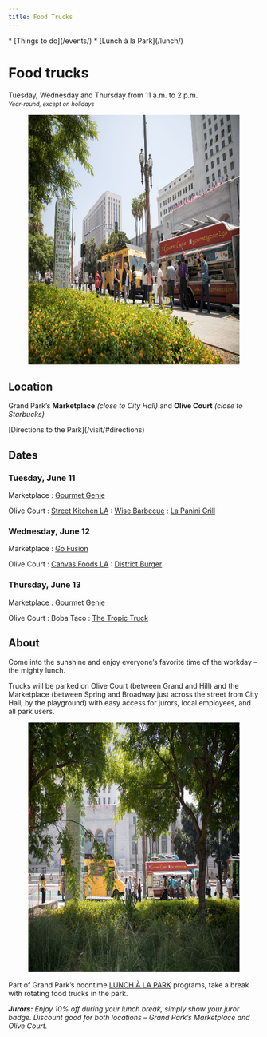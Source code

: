 ```yaml
---
title: Food Trucks
---
```


<nav markdown="1">
* [Things to do](/events/)
* [Lunch à la Park](/lunch/)
</nav>

# Food trucks

Tuesday, Wednesday and Thursday from <time datetime="11:00">11 a.m.</time> to <time datetime="14:00">2 p.m.</time><br />
_<small>Year-round, except on holidays</small>_


<figure>
  <img src="/uploads/food-trucks-4.jpg" alt="Food Truck" height="500" />
</figure>


## Location

Grand Park’s **Marketplace** _(close to City Hall)_ and **Olive Court** _(close to Starbucks)_

<p class="action" markdown="1">
[Directions to the Park](/visit/#directions)
</p>


## Dates


### Tuesday, June 11

Marketplace
: [Gourmet Genie](http://www.gourmetgenietogo.com/)

Olive Court
: [Street Kitchen LA](http://www.streetkitchenla.com/)
: [Wise Barbecue](https://wisebarbecue.com/)
: [La Panini Grill](http://www.lapaninigrill.com/)

<!--

: [Angry Pig](https://www.yelp.com/biz/angry-pig-los-angeles)

-->


### Wednesday, June 12

Marketplace
: [Go Fusion](https://www.facebook.com/Go-Fusion-N-Grill-872969412717755/)

<!--

: [Chanchos](http://www.chanchostacos.com/menu/main-dishes.htm)

-->

Olive Court
: [Canvas Foods LA](https://www.canvasfoodsla.com/)
: [District Burger](https://www.facebook.com/districtburgerla/)



### Thursday, June 13

Marketplace
: [Gourmet Genie](http://www.gourmetgenietogo.com/)

Olive Court
: Boba Taco
: [The Tropic Truck](http://www.thetropictruck.com/)


## About

Come into the sunshine and enjoy everyone’s favorite time of the workday – the mighty lunch.

Trucks will be parked on Olive Court (between Grand and Hill) and the Marketplace (between Spring and Broadway just across the street from City Hall, by the playground) with easy access for jurors, local employees, and all park users.

<figure>
  <img src="/uploads/food-trucks-3.jpg" alt="Food Truck" height="500" />
</figure>

Part of Grand Park’s noontime [LUNCH À LA PARK](/lunch/) programs, take a break with rotating food trucks in the park.

_**Jurors:** Enjoy 10% off during your lunch break, simply show your juror badge. Discount good for both locations – Grand Park’s Marketplace and Olive Court._



